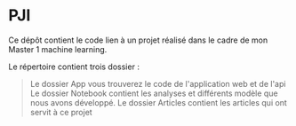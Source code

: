 # PJI
Ce dépôt contient le code lien à un projet réalisé dans le cadre de mon Master 1 machine learning.

Le répertoire contient trois dossier :
> Le dossier App vous trouverez le code de l'application web et de l'api 
> Le dossier Notebook contient les analyses et différents modèle que nous avons développé.
> Le dossier Articles contient les articles qui ont servit à ce projet
